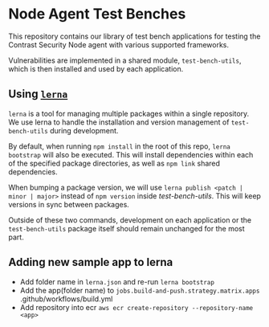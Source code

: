 # Node Agent Test Benches
This repository contains our library of test bench applications for testing the
Contrast Security Node agent with various supported frameworks.

Vulnerabilities are implemented in a shared module, `test-bench-utils`, which is
then installed and used by each application.

## Using [`lerna`](https://lerna.js.org)
`lerna` is a tool for managing multiple packages within a single repository. We
use lerna to handle the installation and version management of
`test-bench-utils` during development.

By default, when running `npm install` in the root of this repo,
`lerna bootstrap` will also be executed. This will install dependencies within
each of the specified package directories, as well as `npm link` shared
dependencies.

When bumping a package version, we will use `lerna publish <patch | minor | major>` instead of
`npm version` inside _test-bench-utils_. This will keep versions in sync between
packages.

Outside of these two commands, development on each application or the
`test-bench-utils` package itself should remain unchanged for the most part.

## Adding new sample app to lerna
 * Add folder name in `lerna.json` and re-run `lerna bootstrap`
 * Add the app(folder name) to `jobs.build-and-push.strategy.matrix.apps` .github/workflows/build.yml
 * Add repository into ecr `aws ecr create-repository --repository-name <app>`
